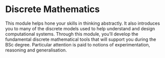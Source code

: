 # Discrete Mathematics
This module helps hone your skills in thinking
abstractly. It also introduces you to many of the
discrete models used to help understand and
design computational systems. Through this
module, you’ll develop the fundamental discrete
mathematical tools that will support you during the
BSc degree. Particular attention is paid to notions
of experimentation, reasoning and generalisation.
